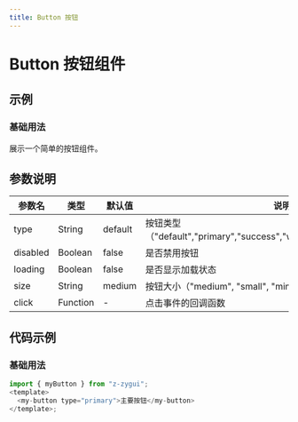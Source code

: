 ```yaml
---
title: Button 按钮
---
```


# Button 按钮组件

## 示例

### 基础用法

展示一个简单的按钮组件。

<Mybutton></Mybutton>

## 参数说明

| 参数名   | 类型     | 默认值  | 说明                                                                      |
| -------- | -------- | ------- | ------------------------------------------------------------------------- |
| type     | String   | default | 按钮类型（"default","primary","success","warning","danger","info","text", |
| disabled | Boolean  | false   | 是否禁用按钮                                                              |
| loading  | Boolean  | false   | 是否显示加载状态                                                          |
| size     | String   | medium  | 按钮大小（"medium", "small", "mini"）                                     |
| click    | Function | -       | 点击事件的回调函数                                                        |

## 代码示例

### 基础用法

```js
import { myButton } from "z-zygui";
<template>
  <my-button type="primary">主要按钮</my-button>
</template>;
```
